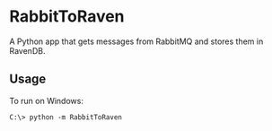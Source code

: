 # RabbitToRaven

A Python app that gets messages from RabbitMQ and stores them in RavenDB.

## Usage

To run on Windows:

    C:\> python -m RabbitToRaven
